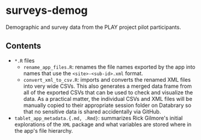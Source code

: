 # surveys-demog
Demographic and survey data from the PLAY project pilot participants.

## Contents

- `*.R` files
    - `rename_app_files.R`: renames the file names exported by the app into names that use the `<site>-<sub-id>.xml` format.
    - `convert_xml_to_csv.R`: imports and converts the renamed XML files into very wide CSVs. This also generates a merged data frame from all of the exported CSVs that can be used to check and visualize the data. As a practical matter, the individual CSVs and XML files will be manually copied to their appropriate session folder on Databrary so that no sensitive data is shared accidentally via GitHub.
- `tablet_app_metadata.{.md, .Rmd}`: summarizes Rick Gilmore's initial explorations of the `XML` package and what variables are stored where in the app's file hierarchy.
